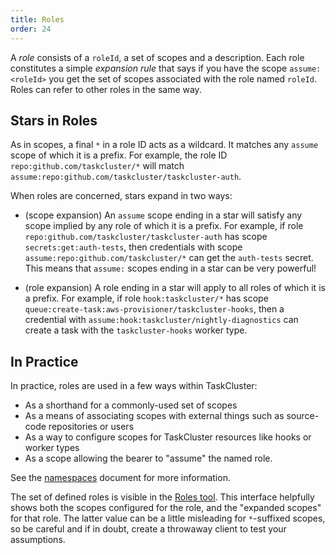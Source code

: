 ```yaml
---
title: Roles
order: 24
---
```


A _role_ consists of a `roleId`, a set of scopes and a description. Each role
constitutes a simple _expansion rule_ that says if you have the scope
`assume:<roleId>` you get the set of scopes associated with the role named
`roleId`. Roles can refer to other roles in the same way.


Stars in Roles
--------------

As in scopes, a final `*` in a role ID acts as a wildcard. It matches any
`assume` scope of which it is a prefix. For example, the role ID
`repo:github.com/taskcluster/*` will match
`assume:repo:github.com/taskcluster/taskcluster-auth`.

When roles are concerned, stars expand in two ways:

 * (scope expansion) An `assume` scope ending in a star will satisfy any scope
   implied by any role of which it is a prefix. For example, if role
   `repo:github.com/taskcluster/taskcluster-auth` has scope
   `secrets:get:auth-tests`, then credentials with scope
   `assume:repo:github.com/taskcluster/*` can get the `auth-tests` secret.
   This means that `assume:` scopes ending in a star can be very powerful!

 * (role expansion) A role ending in a star will apply to all roles of which it
   is a prefix. For example, if role `hook:taskcluster/*` has scope
   `queue:create-task:aws-provisioner/taskcluster-hooks`, then a credential
   with `assume:hook:taskcluster/nightly-diagnostics` can create a task with
   the `taskcluster-hooks` worker type.

In Practice
-----------

In practice, roles are used in a few ways within TaskCluster:

 * As a shorthand for a commonly-used set of scopes
 * As a means of associating scopes with external things such as source-code repositories or users
 * As a way to configure scopes for TaskCluster resources like hooks or worker types
 * As a scope allowing the bearer to "assume" the named role.

See the [namespaces](/manual/devel/namespaces) document for more information.

The set of defined roles is visible in the [Roles
tool](http://tools.taskcluster.net/auth/roles/). This interface helpfully
shows both the scopes configured for the role, and the "expanded scopes" for
that role. The latter value can be a little misleading for `*`-suffixed
scopes, so be careful and if in doubt, create a throwaway client to test your
assumptions.
